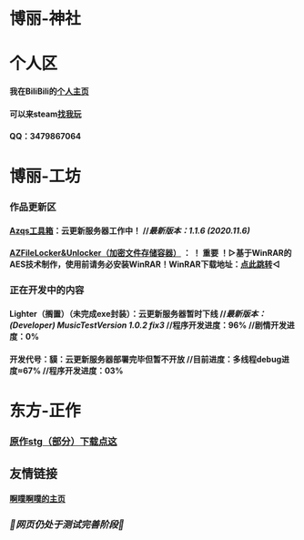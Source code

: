 # 博丽-神社

# 个人区

#### 我在BiliBili的[个人主页](https://space.bilibili.com/106596319)

#### 可以来steam[找我玩](https://steamcommunity.com/id/ayayayayayayayayayyayayayayaya)

#### QQ：3479867064

# 博丽-工坊

### 作品更新区

#### [Azqs工具箱](https://codeload.github.com/HakureiTree/Azqs-.exe/zip/refs/heads/main)：云更新服务器工作中！   //*最新版本：1.1.6 (2020.11.6)*

#### [AZFileLocker&Unlocker（加密文件存储容器）](https://codeload.github.com/HakureiTree/AZFileLockerAndUnlocker/zip/refs/heads/main.zip) ： ！ 重要 ！▷基于WinRAR的AES技术制作，使用前请务必安装WinRAR！WinRAR下载地址：[点此跳转](https://www.winrar.com.cn)◁

### 正在开发中的内容

#### Lighter（搁置）（未完成exe封装）：云更新服务器暂时下线   //*最新版本：(Developer) MusicTestVersion 1.0.2 fix3*   //程序开发进度：96%   //剧情开发进度：0%

#### 开发代号：貘：云更新服务器部署完毕但暂不开放   //目前进度：多线程debug进度≈67%   //程序开发进度：03% 

# 东方-正作

### [原作stg（部分）下载点这](https://codeload.github.com/HakureiTree/Hakurei-Zun/zip/refs/heads/main)

## 友情链接

#### [啊噗啊噗的主页](Https://hakureitree.github.io/Apapu/)

### *🔧网页仍处于测试完善阶段🔨*
